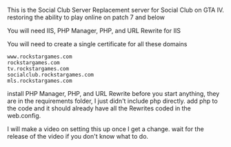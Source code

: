 This is the Social Club Server Replacement server for Social Club on GTA IV. restoring the ability to play online on patch 7 and below

You will need IIS, PHP Manager, PHP, and URL Rewrite for IIS

You will need to create a single certificate for all these domains
```
www.rockstargames.com
rockstargames.com
tv.rockstargames.com
socialclub.rockstargames.com
mls.rockstargames.com
```

install PHP Manager, PHP, and URL Rewrite before you start anything, they are in the requirements folder, I just didn't include php directly.
add php to the code and it should already have all the Rewrites coded in the web.config.

I will make a video on setting this up once I get a change. wait for the release of the video if you don't know what to do.
